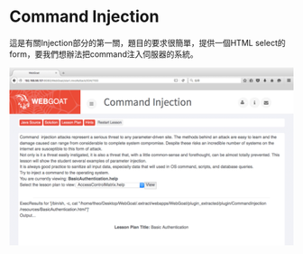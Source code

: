 Command Injection
====
這是有關Injection部分的第一關，題目的要求很簡單，提供一個HTML select的form，要我們想辦法把command注入伺服器的系統。

![Command Injection-01](../Screenshot/InjectionFlaws/CommandIjection/CommandIjection-01.png)
